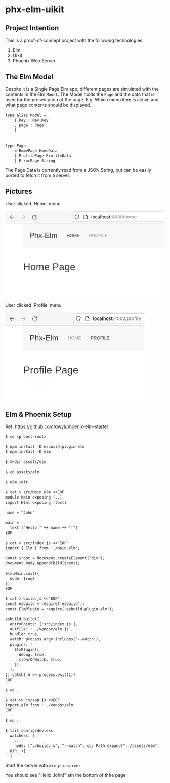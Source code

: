 # phx-elm-uikit

## Project Intention

This is a proof-of-concept project with the following technologies:

1. Elm
2. UIkit
3. Phoenix Web Server

## The Elm Model

Despite it is a Single Page Elm app, different pages are simulated with the contents in the Elm `Model`.
The Model holds the `Page` and the data that is used for the presentation of the page. E.g. Which menu item is active and what page contents should be displayed.


```
type alias Model =
    { key : Nav.Key
    , page : Page
    }


type Page
    = HomePage HomeData
    | ProfilePage ProfileData
    | ErrorPage String
```

The Page Data is currently read from a JSON String, but can be easily ported to fetch it from a server.

## Pictures

User clicked 'Home' menu

![](images/image1.png)

User clicked 'Profile' menu

![](images/image2.png)

## Elm & Phoenix Setup

Ref: https://github.com/dwyl/phoenix-elm-starter

```
$ cd <proect-root>

$ npm install -D esbuild-plugin-elm
$ npm install -D elm

$ mkdir assets/elm

$ cd assets/elm

$ elm init

$ cat > src/Main.elm <<EOF
module Main exposing (..)
import Html exposing (text)

name = "John"

main =
  text ("Hello " ++ name ++ "!")
EOF

$ cat > src/index.js <<"EOF"
import { Elm } from './Main.elm';

const $root = document.createElement('div');
document.body.appendChild($root);

Elm.Main.init({
  node: $root
});
EOF

$ cat > build.js <<"EOF"
const esbuild = require('esbuild');
const ElmPlugin = require('esbuild-plugin-elm');

esbuild.build({
  entryPoints: ['src/index.js'],
  outfile: '../vendor/elm.js',
  bundle: true,
  watch: process.argv.includes('--watch'),
  plugins: [
    ElmPlugin({
      debug: true,
      clearOnWatch: true,
    }),
  ],
}).catch(_e => process.exit(1))
EOF

$ cd ..

$ cat >> js/app.js <<EOF
import elm from '../vendor/elm'
EOF

$ cd ..

$ tail config/dev.exs
  watchers: [
    ...
    node: ["./build.js", "--watch", cd: Path.expand("../assets/elm", __DIR__)]
  ]
```

Start the server with `mix phx.server`

You should see "Hello John!" ath the bottom of thhe page

